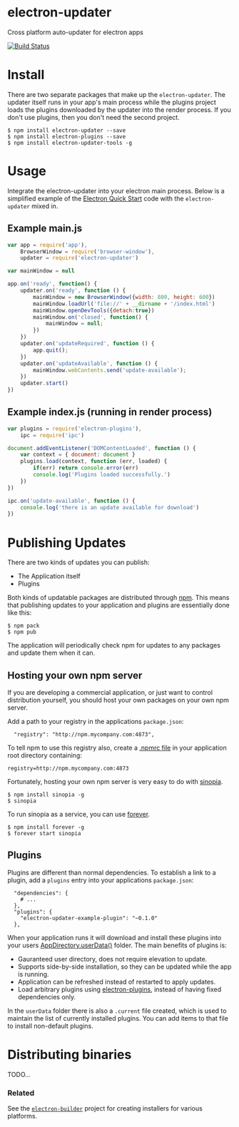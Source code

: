 # electron-updater 
Cross platform auto-updater for electron apps

[![Build Status](https://travis-ci.org/EvolveLabs/electron-updater.svg?branch=master)](https://travis-ci.org/EvolveLabs/electron-updater)

# Install
There are two separate packages that make up the `electron-updater`. The updater itself runs in your app's main process while the plugins project loads the plugins downloaded by the updater into the render process. If you don't use plugins, then you don't need the second project.

    $ npm install electron-updater --save
    $ npm install electron-plugins --save
    $ npm install electron-updater-tools -g
    
# Usage
Integrate the electron-updater into your electron main process. Below is a simplified example of the [Electron Quick Start](http://electron.atom.io/docs/latest/tutorial/quick-start/#write-your-first-electron-app) code with the `electron-updater` mixed in.
## Example main.js
```JavaScript
var app = require('app'),
    BrowserWindow = require('browser-window'),
    updater = require('electron-updater')

var mainWindow = null

app.on('ready', function() {
    updater.on('ready', function () {
        mainWindow = new BrowserWindow({width: 800, height: 600})
        mainWindow.loadUrl('file://' + __dirname + '/index.html')
        mainWindow.openDevTools({detach:true})        
        mainWindow.on('closed', function() {
            mainWindow = null;
        })
    })
    updater.on('updateRequired', function () {        
        app.quit();
    })
    updater.on('updateAvailable', function () {
        mainWindow.webContents.send('update-available');
    })
    updater.start()
})
```

## Example index.js (running in render process)
```JavaScript
var plugins = require('electron-plugins'),
	ipc = require('ipc')

document.addEventListener('DOMContentLoaded', function () {
	var context = { document: document }
	plugins.load(context, function (err, loaded) {
		if(err) return console.error(err)
		console.log('Plugins loaded successfully.')
	})
})

ipc.on('update-available', function () {
	console.log('there is an update available for download')
})
```

# Publishing Updates
There are two kinds of updates you can publish:
 * The Application itself
 * Plugins

Both kinds of updatable packages are distributed through [npm](http://npmjs.org). This means that publishing updates to your application and plugins are essentially done like this:
```
$ npm pack
$ npm pub
```
The application will periodically check npm for updates to any packages and update them when it can.

## Hosting your own npm server
If you are developing a commercial application, or just want to control distribution yourself, you should host your own packages on your own npm server.

Add a path to your registry in the applications `package.json`:
```
  "registry": "http://npm.mycompany.com:4873",
```
To tell npm to use this registry also, create a [.npmrc file](https://docs.npmjs.com/files/npmrc) in your application root directory containing:
```
registry=http://npm.mycompany.com:4873
```

Fortunately, hosting your own npm server is very easy to do with [sinopia](http://npmjs.org/packages/sinopia).
```
$ npm install sinopia -g
$ sinopia
```
To run sinopia as a service, you can use [forever](http://npmjs.org/packages/forever).
```
$ npm install forever -g
$ forever start sinopia
```

## Plugins
Plugins are different than normal dependencies. To establish a link to a plugin, add a `plugins` entry into your applications `package.json`:
```
  "dependencies": {
    # ...
  },
  "plugins": {
    "electron-updater-example-plugin": "~0.1.0"
  },
```
When your application runs it will download and install these plugins into your users [AppDirectory.userData()](https://www.npmjs.com/package/appdirectory) folder. The main benefits of plugins is:
 * Gauranteed user directory, does not require elevation to update.
 * Supports side-by-side installation, so they can be updated while the app is running.
 * Application can be refreshed instead of restarted to apply updates.
 * Load arbitrary plugins using [electron-plugins](https://npmjs.org/packages/electron-plugins), instead of having fixed dependencies only.

In the `userData` folder there is also a `.current` file created, which is used to maintain the list of currently installed plugins. You can add items to that file to install non-default plugins.

# Distributing binaries
TODO...

### Related
See the [`electron-builder`](https://www.npmjs.com/package/electron-builder) project for creating installers for
various platforms.
